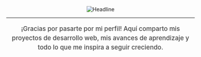 <div align="center">
  <img
    src="https://readme-typing-svg.herokuapp.com?color=%23777777&size=24&center=true&vCenter=true&width=600&height=50&lines=%C2%A1Hola!+Soy+Pablo+Chorda+%F0%9F%98%80;Apasionado+por+el+desarrollo+web+%F0%9F%92%BB;En+continua+formaci%C3%B3n+%F0%9F%93%9A;Construyendo+soluciones+creativas+%F0%9F%9A%80"
    alt="Headline"
/>
</div>



---

<p align="center" style="font-size: 1.2em; line-height: 1.5; font-weight: 500; color: #444;">
  ¡Gracias por pasarte por mi perfil! Aquí comparto mis proyectos de desarrollo web, 
  mis avances de aprendizaje y todo lo que me inspira a seguir creciendo.
</p>
